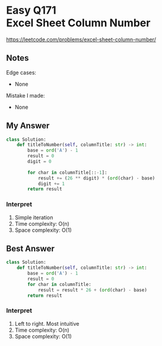 # Easy Q171 <br> Excel Sheet Column Number

https://leetcode.com/problems/excel-sheet-column-number/

## Notes
Edge cases:
* None

Mistake I made:
* None

## My Answer
```Python
class Solution:
    def titleToNumber(self, columnTitle: str) -> int:
        base = ord('A') - 1
        result = 0
        digit = 0
        
        for char in columnTitle[::-1]:
            result += (26 ** digit) * (ord(char) - base)
            digit += 1
        return result
```

### Interpret
1. Simple iteration
2. Time complexity: O(n)
3. Space complexity: O(1)

## Best Answer
```Python
class Solution:
    def titleToNumber(self, columnTitle: str) -> int:
        base = ord('A') - 1
        result = 0
        for char in columnTitle:
            result = result * 26 + (ord(char) - base)
        return result
```
### Interpret
1. Left to right. Most intuitive
2. Time complexity: O(n)
3. Space complexity: O(1)





